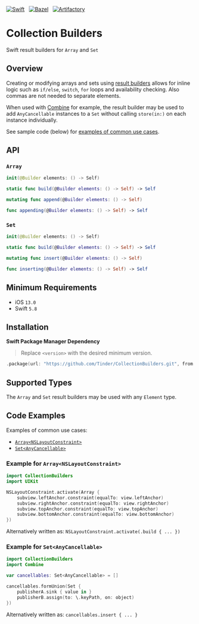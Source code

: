 [![Swift](https://github.com/Tinder/CollectionBuilders/actions/workflows/swift.yml/badge.svg?event=push)](https://github.com/Tinder/CollectionBuilders/actions/workflows/swift.yml)
&nbsp;
[![Bazel](https://github.com/Tinder/CollectionBuilders/actions/workflows/bazel.yml/badge.svg?event=push)](https://github.com/Tinder/CollectionBuilders/actions/workflows/bazel.yml)
&nbsp;
[![Artifactory](https://github.com/Tinder/CollectionBuilders/actions/workflows/artifactory.yml/badge.svg?event=push)](https://github.com/Tinder/CollectionBuilders/actions/workflows/artifactory.yml)

# Collection Builders

Swift result builders for `Array` and `Set`

## Overview

Creating or modifying arrays and sets using [result builders](https://docs.swift.org/swift-book/documentation/the-swift-programming-language/advancedoperators#Result-Builders) allows for inline logic such as `if/else`, `switch`, `for` loops and availability checking. Also commas are not needed to separate elements. 

When used with [Combine](https://developer.apple.com/documentation/combine) for example, the result builder may be used to add `AnyCancellable` instances to a `Set` without calling `store(in:)` on each instance individually.

See sample code (below) for [examples of common use cases](#code-examples).

## API

### `Array`

```swift
init(@Builder elements: () -> Self)
```

```swift
static func build(@Builder elements: () -> Self) -> Self
```

```swift
mutating func append(@Builder elements: () -> Self)
```

```swift
func appending(@Builder elements: () -> Self) -> Self
```

### `Set`

```swift
init(@Builder elements: () -> Self)
```

```swift
static func build(@Builder elements: () -> Self) -> Self
```

```swift
mutating func insert(@Builder elements: () -> Self)
```

```swift
func inserting(@Builder elements: () -> Self) -> Self
```

## Minimum Requirements

- iOS `13.0`
- Swift `5.8`

## Installation

**Swift Package Manager Dependency**

> Replace `<version>` with the desired minimum version.

```swift
.package(url: "https://github.com/Tinder/CollectionBuilders.git", from: "<version>")
```

## Supported Types

The `Array` and `Set` result builders may be used with any `Element` type.

## Code Examples

Examples of common use cases:

- [`Array<NSLayoutConstraint>`](#example-for-arraynslayoutconstraint)
- [`Set<AnyCancellable>`](#example-for-setanycancellable)

### Example for `Array<NSLayoutConstraint>`

```swift
import CollectionBuilders
import UIKit

NSLayoutConstraint.activate(Array {
    subview.leftAnchor.constraint(equalTo: view.leftAnchor)
    subview.rightAnchor.constraint(equalTo: view.rightAnchor)
    subview.topAnchor.constraint(equalTo: view.topAnchor)
    subview.bottomAnchor.constraint(equalTo: view.bottomAnchor)
})
```

Alternatively written as: `NSLayoutConstraint.activate(.build { ... })`

### Example for `Set<AnyCancellable>`

```swift
import CollectionBuilders
import Combine

var cancellables: Set<AnyCancellable> = []

cancellables.formUnion(Set {
    publisherA.sink { value in }
    publisherB.assign(to: \.keyPath, on: object)
})
```

Alternatively written as: `cancellables.insert { ... }`
